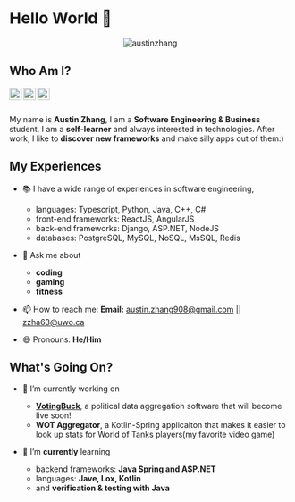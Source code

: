 # Hello World 👋

<p align="center"> <img src="https://github-readme-stats.vercel.app/api?username=Austin6868&show_icons=true&theme=gotham" alt="austinzhang" />

## Who Am I?
<!-- **Austin6868/Austin6868** is a ✨ _special_ ✨ repository because its `README.md` (this file) appears on your GitHub profile. -->
<a href="https://www.instagram.com/austin_zhang98/">
  <img align="left" alt="Austin's Instagram" width="22px" src="https://raw.githubusercontent.com/hussainweb/hussainweb/main/icons/instagram.png" />
</a>
<a href="https://twitter.com/AustinZ34040587">
  <img align="left" alt="Austin Zhang | Twitter" width="22px" src="https://raw.githubusercontent.com/peterthehan/peterthehan/master/assets/twitter.svg" />
</a>
<a href="https://www.linkedin.com/in/austinzhangsite/">
  <img align="left" alt="Austin's LinkedIn" width="22px" src="https://raw.githubusercontent.com/peterthehan/peterthehan/master/assets/linkedin.svg" />
</a>

<br/>
<br/>
<!-- Here are some ideas to get you started: -->

My name is **Austin Zhang**, I am a **Software Engineering & Business** student. I am a **self-learner** and always interested in technologies. After work, I like to **discover new frameworks** and make silly apps out of them:)

## My Experiences
  
- 📚 I have a wide range of experiences in software engineering, 
  * languages: Typescript, Python, Java, C++, C#
  * front-end frameworks: ReactJS, AngularJS
  * back-end frameworks: Django, ASP.NET, NodeJS
  * databases: PostgreSQL, MySQL, NoSQL, MsSQL, Redis
  
- 💬 Ask me about
  *  **coding**
  *  **gaming**
  *  **fitness**
- 📫 How to reach me: **Email:** austin.zhang908@gmail.com || zzha63@uwo.ca
  
- 😄 Pronouns: **He/Him**

## What's Going On?
- 🔭 I’m currently working on 
  * **[VotingBuck](https://votingbuck.com/)**, a political data aggregation software that will become live soon!
  * **WOT Aggregator**, a Kotlin-Spring applicaiton that makes it easier to look up stats for World of Tanks players(my favorite video game)
  
- 🌱 I’m **currently** learning 
  * backend frameworks: **Java Spring and ASP.NET**
  * languages: **Jave, Lox, Kotlin** 
  * and **verification & testing with Java**


